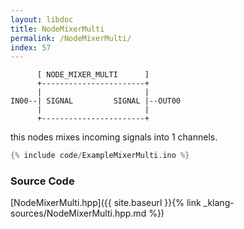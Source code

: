```yaml
---
layout: libdoc
title: NodeMixerMulti
permalink: /NodeMixerMulti/
index: 57
---
```


          [ NODE_MIXER_MULTI      ]       
          +-----------------------+       
          |                       |       
    IN00--| SIGNAL         SIGNAL |--OUT00
          |                       |       
          +-----------------------+       

this nodes mixes incoming signals into 1 channels.


```c
{% include code/ExampleMixerMulti.ino %}
```

### Source Code

[NodeMixerMulti.hpp]({{ site.baseurl }}{% link _klang-sources/NodeMixerMulti.hpp.md %})

